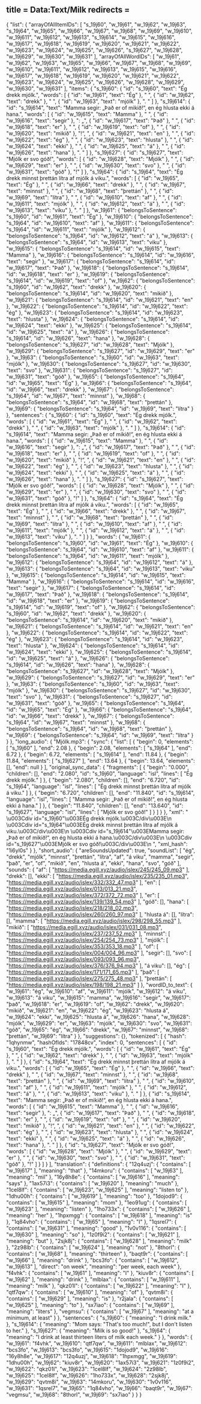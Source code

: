 title = Data:Text/Milk
redirects =
---

{
    "list": {
        "arrayOfAllItemIDs": [
            "s_19j60",
            "w_19j61",
            "w_19j62",
            "w_19j63",
            "s_19j64",
            "w_19j65",
            "w_19j66",
            "w_19j67",
            "w_19j68",
            "w_19j69",
            "w_19j610",
            "w_19j611",
            "w_19j612",
            "w_19j613",
            "s_19j614",
            "w_19j615",
            "w_19j616",
            "w_19j617",
            "w_19j618",
            "w_19j619",
            "w_19j620",
            "w_19j621",
            "w_19j622",
            "w_19j623",
            "w_19j624",
            "w_19j625",
            "w_19j626",
            "s_19j627",
            "w_19j628",
            "w_19j629",
            "w_19j630",
            "w_19j631"
        ],
        "arrayOfAllWordIDs": [
            "w_19j61",
            "w_19j62",
            "w_19j63",
            "w_19j65",
            "w_19j66",
            "w_19j67",
            "w_19j68",
            "w_19j69",
            "w_19j610",
            "w_19j611",
            "w_19j612",
            "w_19j613",
            "w_19j615",
            "w_19j616",
            "w_19j617",
            "w_19j618",
            "w_19j619",
            "w_19j620",
            "w_19j621",
            "w_19j622",
            "w_19j623",
            "w_19j624",
            "w_19j625",
            "w_19j626",
            "w_19j628",
            "w_19j629",
            "w_19j630",
            "w_19j631"
        ],
        "items": {
            "s_19j60": {
                "id": "s_19j60",
                "text": "Ég drekk mjólk.",
                "words": [
                    {
                        "id": "w_19j61",
                        "text": "Ég"
                    },
                    " ",
                    {
                        "id": "w_19j62",
                        "text": "drekk"
                    },
                    " ",
                    {
                        "id": "w_19j63",
                        "text": "mjólk"
                    },
                    ". "
                ]
            },
            "s_19j614": {
                "id": "s_19j614",
                "text": "Mamma segir: „Það er of mikið!“, en ég hlusta ekki á hana.",
                "words": [
                    {
                        "id": "w_19j615",
                        "text": "Mamma"
                    },
                    " ",
                    {
                        "id": "w_19j616",
                        "text": "segir"
                    },
                    ": „",
                    {
                        "id": "w_19j617",
                        "text": "Það"
                    },
                    " ",
                    {
                        "id": "w_19j618",
                        "text": "er"
                    },
                    " ",
                    {
                        "id": "w_19j619",
                        "text": "of"
                    },
                    " ",
                    {
                        "id": "w_19j620",
                        "text": "mikið"
                    },
                    "!“, ",
                    {
                        "id": "w_19j621",
                        "text": "en"
                    },
                    " ",
                    {
                        "id": "w_19j622",
                        "text": "ég"
                    },
                    " ",
                    {
                        "id": "w_19j623",
                        "text": "hlusta"
                    },
                    " ",
                    {
                        "id": "w_19j624",
                        "text": "ekki"
                    },
                    " ",
                    {
                        "id": "w_19j625",
                        "text": "á"
                    },
                    " ",
                    {
                        "id": "w_19j626",
                        "text": "hana"
                    },
                    ". "
                ]
            },
            "s_19j627": {
                "id": "s_19j627",
                "text": "Mjólk er svo góð!",
                "words": [
                    {
                        "id": "w_19j628",
                        "text": "Mjólk"
                    },
                    " ",
                    {
                        "id": "w_19j629",
                        "text": "er"
                    },
                    " ",
                    {
                        "id": "w_19j630",
                        "text": "svo"
                    },
                    " ",
                    {
                        "id": "w_19j631",
                        "text": "góð"
                    },
                    "!"
                ]
            },
            "s_19j64": {
                "id": "s_19j64",
                "text": "Ég drekk minnst þrettán lítra af mjólk á viku.",
                "words": [
                    {
                        "id": "w_19j65",
                        "text": "Ég"
                    },
                    " ",
                    {
                        "id": "w_19j66",
                        "text": "drekk"
                    },
                    " ",
                    {
                        "id": "w_19j67",
                        "text": "minnst"
                    },
                    " ",
                    {
                        "id": "w_19j68",
                        "text": "þrettán"
                    },
                    " ",
                    {
                        "id": "w_19j69",
                        "text": "lítra"
                    },
                    " ",
                    {
                        "id": "w_19j610",
                        "text": "af"
                    },
                    " ",
                    {
                        "id": "w_19j611",
                        "text": "mjólk"
                    },
                    " ",
                    {
                        "id": "w_19j612",
                        "text": "á"
                    },
                    " ",
                    {
                        "id": "w_19j613",
                        "text": "viku"
                    },
                    ". "
                ]
            },
            "w_19j61": {
                "belongsToSentence": "s_19j60",
                "id": "w_19j61",
                "text": "Ég"
            },
            "w_19j610": {
                "belongsToSentence": "s_19j64",
                "id": "w_19j610",
                "text": "af"
            },
            "w_19j611": {
                "belongsToSentence": "s_19j64",
                "id": "w_19j611",
                "text": "mjólk"
            },
            "w_19j612": {
                "belongsToSentence": "s_19j64",
                "id": "w_19j612",
                "text": "á"
            },
            "w_19j613": {
                "belongsToSentence": "s_19j64",
                "id": "w_19j613",
                "text": "viku"
            },
            "w_19j615": {
                "belongsToSentence": "s_19j614",
                "id": "w_19j615",
                "text": "Mamma"
            },
            "w_19j616": {
                "belongsToSentence": "s_19j614",
                "id": "w_19j616",
                "text": "segir"
            },
            "w_19j617": {
                "belongsToSentence": "s_19j614",
                "id": "w_19j617",
                "text": "Það"
            },
            "w_19j618": {
                "belongsToSentence": "s_19j614",
                "id": "w_19j618",
                "text": "er"
            },
            "w_19j619": {
                "belongsToSentence": "s_19j614",
                "id": "w_19j619",
                "text": "of"
            },
            "w_19j62": {
                "belongsToSentence": "s_19j60",
                "id": "w_19j62",
                "text": "drekk"
            },
            "w_19j620": {
                "belongsToSentence": "s_19j614",
                "id": "w_19j620",
                "text": "mikið"
            },
            "w_19j621": {
                "belongsToSentence": "s_19j614",
                "id": "w_19j621",
                "text": "en"
            },
            "w_19j622": {
                "belongsToSentence": "s_19j614",
                "id": "w_19j622",
                "text": "ég"
            },
            "w_19j623": {
                "belongsToSentence": "s_19j614",
                "id": "w_19j623",
                "text": "hlusta"
            },
            "w_19j624": {
                "belongsToSentence": "s_19j614",
                "id": "w_19j624",
                "text": "ekki"
            },
            "w_19j625": {
                "belongsToSentence": "s_19j614",
                "id": "w_19j625",
                "text": "á"
            },
            "w_19j626": {
                "belongsToSentence": "s_19j614",
                "id": "w_19j626",
                "text": "hana"
            },
            "w_19j628": {
                "belongsToSentence": "s_19j627",
                "id": "w_19j628",
                "text": "Mjólk"
            },
            "w_19j629": {
                "belongsToSentence": "s_19j627",
                "id": "w_19j629",
                "text": "er"
            },
            "w_19j63": {
                "belongsToSentence": "s_19j60",
                "id": "w_19j63",
                "text": "mjólk"
            },
            "w_19j630": {
                "belongsToSentence": "s_19j627",
                "id": "w_19j630",
                "text": "svo"
            },
            "w_19j631": {
                "belongsToSentence": "s_19j627",
                "id": "w_19j631",
                "text": "góð"
            },
            "w_19j65": {
                "belongsToSentence": "s_19j64",
                "id": "w_19j65",
                "text": "Ég"
            },
            "w_19j66": {
                "belongsToSentence": "s_19j64",
                "id": "w_19j66",
                "text": "drekk"
            },
            "w_19j67": {
                "belongsToSentence": "s_19j64",
                "id": "w_19j67",
                "text": "minnst"
            },
            "w_19j68": {
                "belongsToSentence": "s_19j64",
                "id": "w_19j68",
                "text": "þrettán"
            },
            "w_19j69": {
                "belongsToSentence": "s_19j64",
                "id": "w_19j69",
                "text": "lítra"
            }
        },
        "sentences": {
            "s_19j60": {
                "id": "s_19j60",
                "text": "Ég drekk mjólk.",
                "words": [
                    {
                        "id": "w_19j61",
                        "text": "Ég"
                    },
                    " ",
                    {
                        "id": "w_19j62",
                        "text": "drekk"
                    },
                    " ",
                    {
                        "id": "w_19j63",
                        "text": "mjólk"
                    },
                    ". "
                ]
            },
            "s_19j614": {
                "id": "s_19j614",
                "text": "Mamma segir: „Það er of mikið!“, en ég hlusta ekki á hana.",
                "words": [
                    {
                        "id": "w_19j615",
                        "text": "Mamma"
                    },
                    " ",
                    {
                        "id": "w_19j616",
                        "text": "segir"
                    },
                    ": „",
                    {
                        "id": "w_19j617",
                        "text": "Það"
                    },
                    " ",
                    {
                        "id": "w_19j618",
                        "text": "er"
                    },
                    " ",
                    {
                        "id": "w_19j619",
                        "text": "of"
                    },
                    " ",
                    {
                        "id": "w_19j620",
                        "text": "mikið"
                    },
                    "!“, ",
                    {
                        "id": "w_19j621",
                        "text": "en"
                    },
                    " ",
                    {
                        "id": "w_19j622",
                        "text": "ég"
                    },
                    " ",
                    {
                        "id": "w_19j623",
                        "text": "hlusta"
                    },
                    " ",
                    {
                        "id": "w_19j624",
                        "text": "ekki"
                    },
                    " ",
                    {
                        "id": "w_19j625",
                        "text": "á"
                    },
                    " ",
                    {
                        "id": "w_19j626",
                        "text": "hana"
                    },
                    ". "
                ]
            },
            "s_19j627": {
                "id": "s_19j627",
                "text": "Mjólk er svo góð!",
                "words": [
                    {
                        "id": "w_19j628",
                        "text": "Mjólk"
                    },
                    " ",
                    {
                        "id": "w_19j629",
                        "text": "er"
                    },
                    " ",
                    {
                        "id": "w_19j630",
                        "text": "svo"
                    },
                    " ",
                    {
                        "id": "w_19j631",
                        "text": "góð"
                    },
                    "!"
                ]
            },
            "s_19j64": {
                "id": "s_19j64",
                "text": "Ég drekk minnst þrettán lítra af mjólk á viku.",
                "words": [
                    {
                        "id": "w_19j65",
                        "text": "Ég"
                    },
                    " ",
                    {
                        "id": "w_19j66",
                        "text": "drekk"
                    },
                    " ",
                    {
                        "id": "w_19j67",
                        "text": "minnst"
                    },
                    " ",
                    {
                        "id": "w_19j68",
                        "text": "þrettán"
                    },
                    " ",
                    {
                        "id": "w_19j69",
                        "text": "lítra"
                    },
                    " ",
                    {
                        "id": "w_19j610",
                        "text": "af"
                    },
                    " ",
                    {
                        "id": "w_19j611",
                        "text": "mjólk"
                    },
                    " ",
                    {
                        "id": "w_19j612",
                        "text": "á"
                    },
                    " ",
                    {
                        "id": "w_19j613",
                        "text": "viku"
                    },
                    ". "
                ]
            }
        },
        "words": {
            "w_19j61": {
                "belongsToSentence": "s_19j60",
                "id": "w_19j61",
                "text": "Ég"
            },
            "w_19j610": {
                "belongsToSentence": "s_19j64",
                "id": "w_19j610",
                "text": "af"
            },
            "w_19j611": {
                "belongsToSentence": "s_19j64",
                "id": "w_19j611",
                "text": "mjólk"
            },
            "w_19j612": {
                "belongsToSentence": "s_19j64",
                "id": "w_19j612",
                "text": "á"
            },
            "w_19j613": {
                "belongsToSentence": "s_19j64",
                "id": "w_19j613",
                "text": "viku"
            },
            "w_19j615": {
                "belongsToSentence": "s_19j614",
                "id": "w_19j615",
                "text": "Mamma"
            },
            "w_19j616": {
                "belongsToSentence": "s_19j614",
                "id": "w_19j616",
                "text": "segir"
            },
            "w_19j617": {
                "belongsToSentence": "s_19j614",
                "id": "w_19j617",
                "text": "Það"
            },
            "w_19j618": {
                "belongsToSentence": "s_19j614",
                "id": "w_19j618",
                "text": "er"
            },
            "w_19j619": {
                "belongsToSentence": "s_19j614",
                "id": "w_19j619",
                "text": "of"
            },
            "w_19j62": {
                "belongsToSentence": "s_19j60",
                "id": "w_19j62",
                "text": "drekk"
            },
            "w_19j620": {
                "belongsToSentence": "s_19j614",
                "id": "w_19j620",
                "text": "mikið"
            },
            "w_19j621": {
                "belongsToSentence": "s_19j614",
                "id": "w_19j621",
                "text": "en"
            },
            "w_19j622": {
                "belongsToSentence": "s_19j614",
                "id": "w_19j622",
                "text": "ég"
            },
            "w_19j623": {
                "belongsToSentence": "s_19j614",
                "id": "w_19j623",
                "text": "hlusta"
            },
            "w_19j624": {
                "belongsToSentence": "s_19j614",
                "id": "w_19j624",
                "text": "ekki"
            },
            "w_19j625": {
                "belongsToSentence": "s_19j614",
                "id": "w_19j625",
                "text": "á"
            },
            "w_19j626": {
                "belongsToSentence": "s_19j614",
                "id": "w_19j626",
                "text": "hana"
            },
            "w_19j628": {
                "belongsToSentence": "s_19j627",
                "id": "w_19j628",
                "text": "Mjólk"
            },
            "w_19j629": {
                "belongsToSentence": "s_19j627",
                "id": "w_19j629",
                "text": "er"
            },
            "w_19j63": {
                "belongsToSentence": "s_19j60",
                "id": "w_19j63",
                "text": "mjólk"
            },
            "w_19j630": {
                "belongsToSentence": "s_19j627",
                "id": "w_19j630",
                "text": "svo"
            },
            "w_19j631": {
                "belongsToSentence": "s_19j627",
                "id": "w_19j631",
                "text": "góð"
            },
            "w_19j65": {
                "belongsToSentence": "s_19j64",
                "id": "w_19j65",
                "text": "Ég"
            },
            "w_19j66": {
                "belongsToSentence": "s_19j64",
                "id": "w_19j66",
                "text": "drekk"
            },
            "w_19j67": {
                "belongsToSentence": "s_19j64",
                "id": "w_19j67",
                "text": "minnst"
            },
            "w_19j68": {
                "belongsToSentence": "s_19j64",
                "id": "w_19j68",
                "text": "þrettán"
            },
            "w_19j69": {
                "belongsToSentence": "s_19j64",
                "id": "w_19j69",
                "text": "lítra"
            }
        }
    },
    "long_audio": {
        "Mjólk.mp3": {
            "sync": {
                "list": [
                    {
                        "begin": 0,
                        "elements": [
                            "s_19j60"
                        ],
                        "end": 2.08
                    },
                    {
                        "begin": 2.08,
                        "elements": [
                            "s_19j64"
                        ],
                        "end": 6.72
                    },
                    {
                        "begin": 6.72,
                        "elements": [
                            "s_19j614"
                        ],
                        "end": 11.84
                    },
                    {
                        "begin": 11.84,
                        "elements": [
                            "s_19j627"
                        ],
                        "end": 13.64
                    },
                    {
                        "begin": 13.64,
                        "elements": [],
                        "end": null
                    }
                ],
                "original_sync_data": {
                    "fragments": [
                        {
                            "begin": "0.000",
                            "children": [],
                            "end": "2.080",
                            "id": "s_19j60",
                            "language": "isl",
                            "lines": [
                                "Ég drekk mjólk."
                            ]
                        },
                        {
                            "begin": "2.080",
                            "children": [],
                            "end": "6.720",
                            "id": "s_19j64",
                            "language": "isl",
                            "lines": [
                                "Ég drekk minnst þrettán lítra af mjólk á viku."
                            ]
                        },
                        {
                            "begin": "6.720",
                            "children": [],
                            "end": "11.840",
                            "id": "s_19j614",
                            "language": "isl",
                            "lines": [
                                "Mamma segir: „Það er of mikið!“, en ég hlusta ekki á hana."
                            ]
                        },
                        {
                            "begin": "11.840",
                            "children": [],
                            "end": "13.640",
                            "id": "s_19j627",
                            "language": "isl",
                            "lines": [
                                "Mjólk er svo góð!"
                            ]
                        }
                    ]
                }
            },
            "xml": "     \u003Cdiv id=\"s_19j60\"\u003EÉg drekk mjólk.\u003C/div\u003E\n \u003Cdiv id=\"s_19j64\"\u003EÉg drekk minnst þrettán lítra af mjólk á viku.\u003C/div\u003E\n \u003Cdiv id=\"s_19j614\"\u003EMamma segir: „Það er of mikið!“, en ég hlusta ekki á hana.\u003C/div\u003E\n \u003Cdiv id=\"s_19j627\"\u003EMjólk er svo góð!\u003C/div\u003E\n    ",
            "xml_hash": "1i6yl0s"
        }
    },
    "short_audio": {
        "areSoundsUpdated": true,
        "soundList": [
            "ég",
            "drekk",
            "mjólk",
            "minnst",
            "þrettán",
            "lítra",
            "af",
            "á viku",
            "mamma",
            "segir",
            "það",
            "er",
            "of",
            "mikið",
            "en",
            "hlusta á",
            "ekki",
            "hana",
            "svo",
            "góð"
        ],
        "sounds": {
            "af": [
                "https://media.egill.xyz/audio/islex/245/245_09.mp3"
            ],
            "drekk": [],
            "ekki": [
                "https://media.egill.xyz/audio/islex/235/235_01.mp3",
                "https://media.egill.xyz/audio/islex/332/332_47.mp3"
            ],
            "en": [
                "https://media.egill.xyz/audio/islex/013/013_21.mp3",
                "https://media.egill.xyz/audio/islex/372/372_72.mp3"
            ],
            "er": [
                "https://media.egill.xyz/audio/islex/139/139_54.mp3"
            ],
            "góð": [],
            "hana": [
                "https://media.egill.xyz/audio/islex/218/218_02.mp3",
                "https://media.egill.xyz/audio/islex/260/260_97.mp3"
            ],
            "hlusta á": [],
            "lítra": [],
            "mamma": [
                "https://media.egill.xyz/audio/islex/298/298_55.mp3"
            ],
            "mikið": [
                "https://media.egill.xyz/audio/islex/031/031_08.mp3",
                "https://media.egill.xyz/audio/islex/237/237_52.mp3"
            ],
            "minnst": [
                "https://media.egill.xyz/audio/islex/254/254_73.mp3"
            ],
            "mjólk": [
                "https://media.egill.xyz/audio/islex/353/353_18.mp3"
            ],
            "of": [
                "https://media.egill.xyz/audio/islex/004/004_96.mp3"
            ],
            "segir": [],
            "svo": [
                "https://media.egill.xyz/audio/islex/093/093_96.mp3",
                "https://media.egill.xyz/audio/islex/376/376_94.mp3"
            ],
            "á viku": [],
            "ég": [
                "https://media.egill.xyz/audio/islex/171/171_65.mp3"
            ],
            "það": [
                "https://media.egill.xyz/audio/islex/275/275_48.mp3"
            ],
            "þrettán": [
                "https://media.egill.xyz/audio/islex/198/198_21.mp3"
            ]
        },
        "wordID_to_text": {
            "w_19j61": "ég",
            "w_19j610": "af",
            "w_19j611": "mjólk",
            "w_19j612": "á viku",
            "w_19j613": "á viku",
            "w_19j615": "mamma",
            "w_19j616": "segir",
            "w_19j617": "það",
            "w_19j618": "er",
            "w_19j619": "of",
            "w_19j62": "drekk",
            "w_19j620": "mikið",
            "w_19j621": "en",
            "w_19j622": "ég",
            "w_19j623": "hlusta á",
            "w_19j624": "ekki",
            "w_19j625": "hlusta á",
            "w_19j626": "hana",
            "w_19j628": "mjólk",
            "w_19j629": "er",
            "w_19j63": "mjólk",
            "w_19j630": "svo",
            "w_19j631": "góð",
            "w_19j65": "ég",
            "w_19j66": "drekk",
            "w_19j67": "minnst",
            "w_19j68": "þrettán",
            "w_19j69": "lítra"
        }
    },
    "suggestions": {},
    "tokenized": [
        {
            "hash": "1qhynmw",
            "hashOfIds": "17848cv",
            "index": 0,
            "sentences": [
                {
                    "id": "s_19j60",
                    "text": "Ég drekk mjólk.",
                    "words": [
                        {
                            "id": "w_19j61",
                            "text": "Ég"
                        },
                        " ",
                        {
                            "id": "w_19j62",
                            "text": "drekk"
                        },
                        " ",
                        {
                            "id": "w_19j63",
                            "text": "mjólk"
                        },
                        ". "
                    ]
                },
                {
                    "id": "s_19j64",
                    "text": "Ég drekk minnst þrettán lítra af mjólk á viku.",
                    "words": [
                        {
                            "id": "w_19j65",
                            "text": "Ég"
                        },
                        " ",
                        {
                            "id": "w_19j66",
                            "text": "drekk"
                        },
                        " ",
                        {
                            "id": "w_19j67",
                            "text": "minnst"
                        },
                        " ",
                        {
                            "id": "w_19j68",
                            "text": "þrettán"
                        },
                        " ",
                        {
                            "id": "w_19j69",
                            "text": "lítra"
                        },
                        " ",
                        {
                            "id": "w_19j610",
                            "text": "af"
                        },
                        " ",
                        {
                            "id": "w_19j611",
                            "text": "mjólk"
                        },
                        " ",
                        {
                            "id": "w_19j612",
                            "text": "á"
                        },
                        " ",
                        {
                            "id": "w_19j613",
                            "text": "viku"
                        },
                        ". "
                    ]
                },
                {
                    "id": "s_19j614",
                    "text": "Mamma segir: „Það er of mikið!“, en ég hlusta ekki á hana.",
                    "words": [
                        {
                            "id": "w_19j615",
                            "text": "Mamma"
                        },
                        " ",
                        {
                            "id": "w_19j616",
                            "text": "segir"
                        },
                        ": „",
                        {
                            "id": "w_19j617",
                            "text": "Það"
                        },
                        " ",
                        {
                            "id": "w_19j618",
                            "text": "er"
                        },
                        " ",
                        {
                            "id": "w_19j619",
                            "text": "of"
                        },
                        " ",
                        {
                            "id": "w_19j620",
                            "text": "mikið"
                        },
                        "!“, ",
                        {
                            "id": "w_19j621",
                            "text": "en"
                        },
                        " ",
                        {
                            "id": "w_19j622",
                            "text": "ég"
                        },
                        " ",
                        {
                            "id": "w_19j623",
                            "text": "hlusta"
                        },
                        " ",
                        {
                            "id": "w_19j624",
                            "text": "ekki"
                        },
                        " ",
                        {
                            "id": "w_19j625",
                            "text": "á"
                        },
                        " ",
                        {
                            "id": "w_19j626",
                            "text": "hana"
                        },
                        ". "
                    ]
                },
                {
                    "id": "s_19j627",
                    "text": "Mjólk er svo góð!",
                    "words": [
                        {
                            "id": "w_19j628",
                            "text": "Mjólk"
                        },
                        " ",
                        {
                            "id": "w_19j629",
                            "text": "er"
                        },
                        " ",
                        {
                            "id": "w_19j630",
                            "text": "svo"
                        },
                        " ",
                        {
                            "id": "w_19j631",
                            "text": "góð"
                        },
                        "!"
                    ]
                }
            ]
        }
    ],
    "translation": {
        "definitions": {
            "12q4uzj": {
                "contains": [
                    "w_19j617"
                ],
                "meaning": "that"
            },
            "14mkoru": {
                "contains": [
                    "w_19j63"
                ],
                "meaning": "mil"
            },
            "16y8h8e": {
                "contains": [
                    "w_19j616"
                ],
                "meaning": "says"
            },
            "1ax57i3": {
                "contains": [
                    "w_19j620"
                ],
                "meaning": "much"
            },
            "1cel8lf": {
                "contains": [
                    "w_19j623",
                    "w_19j625"
                ],
                "meaning": "listen to"
            },
            "1dhu00h": {
                "contains": [
                    "w_19j619"
                ],
                "meaning": "too"
            },
            "1dojod9": {
                "contains": [
                    "w_19j615"
                ],
                "meaning": "mom"
            },
            "1eo91ug": {
                "contains": [
                    "w_19j623"
                ],
                "meaning": "listen"
            },
            "1ho733x": {
                "contains": [
                    "w_19j626"
                ],
                "meaning": "her"
            },
            "1hpxmgg": {
                "contains": [
                    "w_19j618"
                ],
                "meaning": "is"
            },
            "1q84vho": {
                "contains": [
                    "w_19j65"
                ],
                "meaning": "I"
            },
            "1qsrel7": {
                "contains": [
                    "w_19j631"
                ],
                "meaning": "good"
            },
            "1v0v116": {
                "contains": [
                    "w_19j630"
                ],
                "meaning": "so"
            },
            "1z0f9i2": {
                "contains": [
                    "w_19j621"
                ],
                "meaning": "but"
            },
            "2sjk8j": {
                "contains": [
                    "w_19j628"
                ],
                "meaning": "milk"
            },
            "2z98lb": {
                "contains": [
                    "w_19j624"
                ],
                "meaning": "not"
            },
            "8thorl": {
                "contains": [
                    "w_19j68"
                ],
                "meaning": "thirteen"
            },
            "baqt9r": {
                "contains": [
                    "w_19j66"
                ],
                "meaning": "drink"
            },
            "bcs3fo": {
                "contains": [
                    "w_19j612",
                    "w_19j613"
                ],
                "direct": "on week",
                "meaning": "per week, each week"
            },
            "f4vhk": {
                "contains": [
                    "w_19j61"
                ],
                "meaning": "I"
            },
            "kiuv8r": {
                "contains": [
                    "w_19j62"
                ],
                "meaning": "drink"
            },
            "mlblax": {
                "contains": [
                    "w_19j611"
                ],
                "meaning": "milk"
            },
            "qkz01l": {
                "contains": [
                    "w_19j622"
                ],
                "meaning": "I"
            },
            "qtf7qw": {
                "contains": [
                    "w_19j610"
                ],
                "meaning": "of"
            },
            "qvtm8i": {
                "contains": [
                    "w_19j629"
                ],
                "meaning": "is"
            },
            "r2jala": {
                "contains": [
                    "w_19j625"
                ],
                "meaning": "to"
            },
            "sx7iao": {
                "contains": [
                    "w_19j69"
                ],
                "meaning": "liters"
            },
            "vegmsu": {
                "contains": [
                    "w_19j67"
                ],
                "meaning": "at a minimum, at least"
            }
        },
        "sentences": {
            "s_19j60": {
                "meaning": "I drink milk."
            },
            "s_19j614": {
                "meaning": "Mom says: \"That's too much!\", but I don't listen to her."
            },
            "s_19j627": {
                "meaning": "Milk is so good!"
            },
            "s_19j64": {
                "meaning": "I drink at least thirteen liters of milk each week."
            }
        },
        "words": {
            "w_19j61": "f4vhk",
            "w_19j610": "qtf7qw",
            "w_19j611": "mlblax",
            "w_19j612": "bcs3fo",
            "w_19j613": "bcs3fo",
            "w_19j615": "1dojod9",
            "w_19j616": "16y8h8e",
            "w_19j617": "12q4uzj",
            "w_19j618": "1hpxmgg",
            "w_19j619": "1dhu00h",
            "w_19j62": "kiuv8r",
            "w_19j620": "1ax57i3",
            "w_19j621": "1z0f9i2",
            "w_19j622": "qkz01l",
            "w_19j623": "1cel8lf",
            "w_19j624": "2z98lb",
            "w_19j625": "1cel8lf",
            "w_19j626": "1ho733x",
            "w_19j628": "2sjk8j",
            "w_19j629": "qvtm8i",
            "w_19j63": "14mkoru",
            "w_19j630": "1v0v116",
            "w_19j631": "1qsrel7",
            "w_19j65": "1q84vho",
            "w_19j66": "baqt9r",
            "w_19j67": "vegmsu",
            "w_19j68": "8thorl",
            "w_19j69": "sx7iao"
        }
    }
}